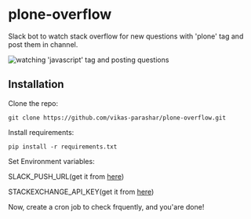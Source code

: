 
# plone-overflow
Slack bot to watch stack overflow for new questions with 'plone' tag and post them in channel.

![watching 'javascript' tag and posting questions](http://i.imgur.com/Z06N8kA.png "watching 'javascript' tag and posting questions")


## Installation
Clone the repo:

  `git clone https://github.com/vikas-parashar/plone-overflow.git`

Install requirements:

  `pip install -r requirements.txt`

Set Environment variables:

  SLACK_PUSH_URL(get it from [here](https://api.slack.com/incoming-webhooks))

  STACKEXCHANGE_API_KEY(get it from [here](http://stackapps.com/apps/oauth/register))

Now, create a cron job to check frquently, and you'are done!
